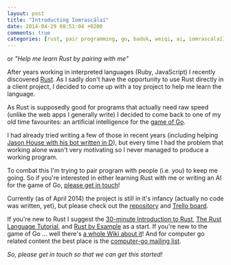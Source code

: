 ```yaml
---
layout: post
title: "Introducting Iomrascálaí"
date: 2014-04-29 08:51:04 +0200
comments: true
categories: [rust, pair programming, go, baduk, weiqi, ai, iomrascálaí]
---
```


or *"Help me learn Rust by pairing with me"*

After years working in interpreted languages (Ruby, JavaScript) I recently discovered [Rust](http://www.rust-lang.org/). As I sadly don't have the opportunity to use Rust directly in a client project, I decided to come up with a toy project to help me learn the language.

As Rust is supposedly good for programs that actually need raw speed (unlike the web apps I generally write) I decided to come back to one of my old time favourites: an artificial intelligence for the <a href="http://en.wikipedia.org/wiki/Go_(game)">game of Go</a>.

I had already tried writing a few of those in recent years (including helping [Jason House with his bot written in D](https://github.com/ujh/housebot)), but every time I had the problem that working alone wasn't very motivating so I never managed to produce a working program.

To combat this I'm trying to pair program with people (i.e. *you*) to keep me going. So if you're interested in either learning Rust with me or writing an AI for the game of Go, [please get in touch](mailto:contact@urbanhafner.com)!

Currently (as of April 2014) the project is still in it's infancy (actually no code was written, yet), but please check out the [repository](https://github.com/ujh/iomrascalai) and [Trello board](https://trello.com/b/NU4MXbao/iomrascalai).

If you're new to Rust I suggest the [30-minute Introduction to Rust](http://static.rust-lang.org/doc/master/intro.html), [The Rust Language Tutorial](http://static.rust-lang.org/doc/master/tutorial.html), and [Rust by Example](http://rustbyexample.com/) as a start. If you're new to the game of Go ... well there's [a whole Wiki about it](http://senseis.xmp.net/)! And for computer go related content the best place is the [computer-go mailing list](http://dvandva.org/pipermail/computer-go/).

*So, please get in touch so that we can get this started!*
